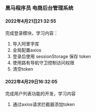 ### 黑马程序员 电商后台管理系统

#### 2022年4月21日21:32:55

完成登录模块，学习内容：
1. 导入阿里字库
2. 全局配置axios
3. 登录后使用 sessionStorage 保存 token
4. 使用路有导航守卫控制访问权限
5. 清空token


#### 2022年4月29日16:32:05

完成用户列表功能的开发，学习内容
1. 通过axios请求拦截器添加token